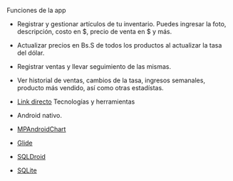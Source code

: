  Funciones de la app 
- Registrar y gestionar artículos de tu inventario. Puedes ingresar la foto, descripción, costo en $, precio de venta en $ y más.
- Actualizar precios en Bs.S de todos los productos al actualizar la tasa del dólar.
- Registrar ventas y llevar seguimiento de las mismas.
- Ver historial de ventas, cambios de la tasa, ingresos semanales, producto más vendido, así como otras estadístas.

- [Link directo](https://github.com/barreto-exe/InVentas/releases/download/1.0.0/InVentas.apk)
Tecnologías y herramientas
- Android nativo.
- [MPAndroidChart](https://github.com/PhilJay/MPAndroidChart)
- [Glide](https://github.com/bumptech/glide)
- [SQLDroid](https://github.com/SQLDroid/SQLDroid)
- [SQLite](https://www.sqlite.org/index.html)

